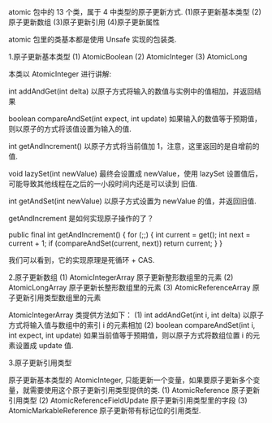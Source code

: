 atomic 包中的 13 个类，属于 4 中类型的原子更新方式.
(1)原子更新基本类型
(2)原子更新数组
(3)原子更新引用
(4)原子更新属性

atomic 包里的类基本都是使用 Unsafe 实现的包装类.

1.原子更新基本类型
(1) AtomicBoolean
(2) AtomicInteger
(3) AtomicLong

本类以 AtomicInteger 进行讲解:

int addAndGet(int delta) 以原子方式将输入的数值与实例中的值相加，并返回结果

boolean compareAndSet(int expect, int update) 如果输入的数值等于预期值，则以原子的方式将该值设置为输入的值.

int getAndIncrement() 以原子方式将当前值加 1，注意，这里返回的是自增前的值.

void lazySet(int newValue) 最终会设置成 newValue，使用 lazySet 设置值后，可能导致其他线程在之后的一小段时间内还是可以读到
旧值.

int getAndSet(int newValue) 以原子方式设置为 newValue 的值，并返回旧值.

getAndIncrement 是如何实现原子操作的了？

public final int getAndIncrement() {
    for (;;) {
        int current = get();
        int next = current + 1;
        if (compareAndSet(current, next))
            return current;
    }
}

我们可以看到，它的实现原理是死循环 + CAS.

2.原子更新数组
(1) AtomicIntegerArray 原子更新整形数组里的元素
(2) AtomicLongArray 原子更新长整形数组里的元素
(3) AtomicReferenceArray 原子更新引用类型数组里的元素

AtomicIntegerArray 类提供方法如下：
(1) int addAndGet(int i, int delta) 以原子方式将输入值与数组中的索引 i 的元素相加
(2) boolean compareAndSet(int i, int expect, int update) 如果当前值等于预期值，则以原子方式将数组位置 i 的元素设置成 update 值.

3.原子更新引用类型

原子更新基本类型的 AtomicInteger, 只能更新一个变量，如果要原子更新多个变量，就需要使用这个原子更新引用类型提供的类.
(1) AtomicReference 原子更新引用类型
(2) AtomicReferenceFieldUpdate 原子更新引用类型里的字段
(3) AtomicMarkableReference 原子更新带有标记位的引用类型.


